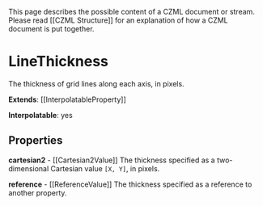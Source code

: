 This page describes the possible content of a CZML document or stream.  Please read [[CZML Structure]] for an explanation of how a CZML document is put together.

# LineThickness

The thickness of grid lines along each axis, in pixels.

**Extends**: [[InterpolatableProperty]]

**Interpolatable**: yes

## Properties

**cartesian2** - [[Cartesian2Value]]
The thickness specified as a two-dimensional Cartesian value `[X, Y]`, in pixels.


**reference** - [[ReferenceValue]]
The thickness specified as a reference to another property.


